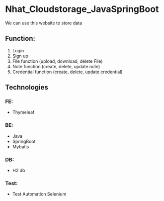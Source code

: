 # Nhat_Cloudstorage_JavaSpringBoot
We can use this website to store data

## Function:

1. Login
2. Sign up
3. File function (upload, download, delete File)
4. Note function (create, delete, update note)
5. Credential function (create, delete, update credential)

## Technologies
### FE:
- Thymeleaf
### BE:
- Java
- SpringBoot
- Mybatis
### DB:
- H2 db
### Test:
- Test Automation Selenium